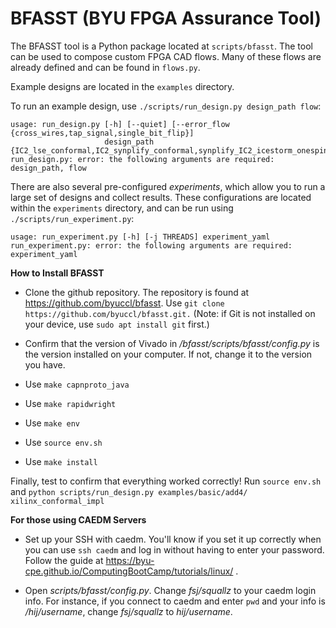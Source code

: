 # BFASST (BYU FPGA Assurance Tool)

The BFASST tool is a Python package located at `scripts/bfasst`.  The tool can be used to compose custom FPGA CAD flows.  Many of these flows are already defined and can be found in `flows.py`.

Example designs are located in the `examples` directory.

To run an example design, use `./scripts/run_design.py design_path flow`:

```
usage: run_design.py [-h] [--quiet] [--error_flow {cross_wires,tap_signal,single_bit_flip}]
                     design_path {IC2_lse_conformal,IC2_synplify_conformal,synplify_IC2_icestorm_onespin,yosys_tech_lse_conformal,yosys_tech_synplify_conformal,yosys_tech_synplify_onespin,yosys_synplify_error_onespin,xilinx_conformal,xilinx_conformal_impl,gather_impl_data,conformal_only}
run_design.py: error: the following arguments are required: design_path, flow
```

There are also several pre-configured *experiments*, which allow you to run a large set of designs and collect results.  These configurations are located within the `experiments` directory, and can be run using `./scripts/run_experiment.py`:
```
usage: run_experiment.py [-h] [-j THREADS] experiment_yaml
run_experiment.py: error: the following arguments are required: experiment_yaml
```

**How to Install BFASST** 

* Clone the github repository. The repository is found at https://github.com/byuccl/bfasst. Use ```git clone https://github.com/byuccl/bfasst.git.``` (Note: if Git is not installed on your device, use ```sudo apt install git``` first.) 

* Confirm that the version of Vivado in _/bfasst/scripts/bfasst/config.py_ is the version installed on your computer. If not, change it to the version you have.

* Use ```make capnproto_java``` 

* Use ```make rapidwright```

* Use ```make env```

* Use ```source env.sh```

* Use ```make install``` 

Finally, test to confirm that everything worked correctly! Run ```source env.sh``` and ```python scripts/run_design.py examples/basic/add4/ xilinx_conformal_impl```

**For those using CAEDM Servers**
* Set up your SSH with caedm. You'll know if you set it up correctly when you can use ```ssh caedm``` and log in without having to enter your password. Follow the guide at https://byu-cpe.github.io/ComputingBootCamp/tutorials/linux/ .

* Open _scripts/bfasst/config.py_. Change _fsj/squallz_ to your caedm login info. For instance, if you connect to caedm and enter ```pwd``` and your info is _/hij/username_, change _fsj/squallz_ to _hij/username_.



